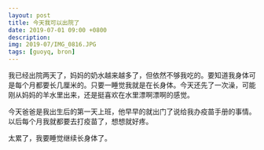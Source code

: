 ```yaml
---
layout: post
title: 今天我可以出院了
date: 2019-07-01 09:00 +0800
description: 
img: 2019-07/IMG_0816.JPG
tags: [guoyq, bron]
---
```


我已经出院两天了，妈妈的奶水越来越多了，但依然不够我吃的。要知道我身体可是每个月都要长几厘米的。只要一睡觉我就是在长身体。今天还先了一次澡，可能刚从妈妈的羊水里出来，还是挺喜欢在水里漂啊漂啊的感觉。

今天爸爸是我出生后的第一天上班，他早早的就出门了说给我办疫苗手册的事情。以后每个月我就都要去打疫苗了，想想就好疼。

太累了，我要睡觉继续长身体了。